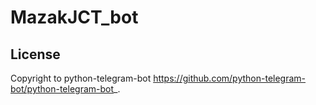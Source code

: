 # MazakJCT_bot


## License
Copyright to python-telegram-bot <https://github.com/python-telegram-bot/python-telegram-bot>_.

